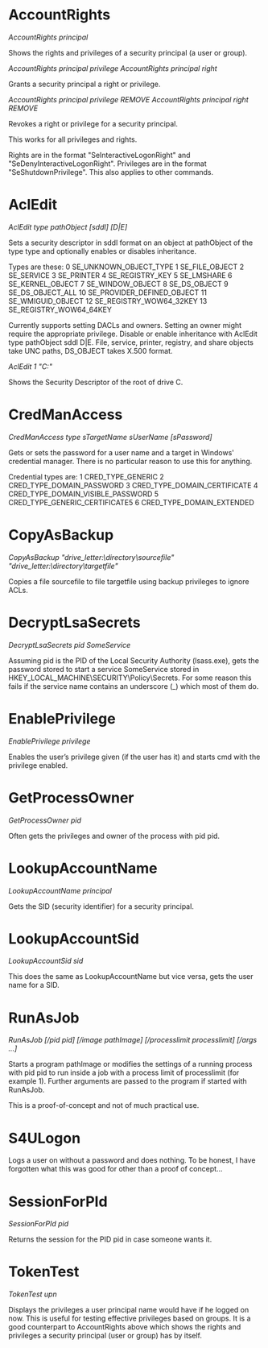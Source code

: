 # AccountRights

_AccountRights principal_

Shows the rights and privileges of a security principal (a user or group).

_AccountRights principal privilege_
_AccountRights principal right_

Grants a security principal a right or privilege.

_AccountRights principal privilege REMOVE_
_AccountRights principal right REMOVE_

Revokes a right or privilege for a security principal.

This works for all privileges and rights.

Rights are in the format "SeInteractiveLogonRight" and "SeDenyInteractiveLogonRight".
Privileges are in the format "SeShutdownPrivilege".
This also applies to other commands.

# AclEdit

_AclEdit type pathObject [sddl] [D|E]_

Sets a security descriptor in sddl format on an object at pathObject of the type type and optionally enables or disables inheritance.

Types are these:
0       SE_UNKNOWN_OBJECT_TYPE
1       SE_FILE_OBJECT
2       SE_SERVICE
3       SE_PRINTER
4       SE_REGISTRY_KEY
5       SE_LMSHARE
6       SE_KERNEL_OBJECT
7       SE_WINDOW_OBJECT
8       SE_DS_OBJECT
9       SE_DS_OBJECT_ALL
10      SE_PROVIDER_DEFINED_OBJECT
11      SE_WMIGUID_OBJECT
12      SE_REGISTRY_WOW64_32KEY
13      SE_REGISTRY_WOW64_64KEY

Currently supports setting DACLs and owners. Setting an owner might require the appropriate privilege.
Disable or enable inheritance with AclEdit type pathObject sddl D|E.
File, service, printer, registry, and share objects take UNC paths, DS_OBJECT takes X.500 format.

_AclEdit 1 "C:\"_

Shows the Security Descriptor of the root of drive C.


# CredManAccess

_CredManAccess type sTargetName sUserName [sPassword]_

Gets or sets the password for a user name and a target in Windows' credential manager. There is no particular reason to use this for anything.

Credential types are:
1 CRED_TYPE_GENERIC
2 CRED_TYPE_DOMAIN_PASSWORD
3 CRED_TYPE_DOMAIN_CERTIFICATE
4 CRED_TYPE_DOMAIN_VISIBLE_PASSWORD
5 CRED_TYPE_GENERIC_CERTIFICATE5
6 CRED_TYPE_DOMAIN_EXTENDED


# CopyAsBackup

_CopyAsBackup "drive_letter:\directory\sourcefile" "drive_letter:\directory\targetfile"_

Copies a file sourcefile to file targetfile using backup privileges to ignore ACLs.


# DecryptLsaSecrets

_DecryptLsaSecrets pid SomeService_

Assuming pid is the PID of the Local Security Authority (lsass.exe), gets the password stored to start a service SomeService stored in HKEY_LOCAL_MACHINE\SECURITY\Policy\Secrets. For some reason this fails if the service name contains an underscore (_) which most of them do.


# EnablePrivilege

_EnablePrivilege privilege_

Enables the user’s privilege given (if the user has it) and starts cmd with the privilege enabled.


# GetProcessOwner

_GetProcessOwner pid_

Often gets the privileges and owner of the process with pid pid.


# LookupAccountName

_LookupAccountName principal_

Gets the SID (security identifier) for a security principal.


# LookupAccountSid

_LookupAccountSid sid_

This does the same as LookupAccountName but vice versa, gets the user name for a SID.


# RunAsJob

_RunAsJob [/pid pid] [/image pathImage] [/processlimit processlimit] [/args ...]_

Starts a program pathImage or modifies the settings of a running process with pid pid to run inside a job with a process limit of processlimit (for example 1). Further arguments are passed to the program if started with RunAsJob.

This is a proof-of-concept and not of much practical use.


# S4ULogon

Logs a user on without a password and does nothing. To be honest, I have forgotten what this was good for other than a proof of concept…


# SessionForPId

_SessionForPId pid_

Returns the session for the PID pid in case someone wants it.


# TokenTest

_TokenTest upn_

Displays the privileges a user principal name would have if he logged on now. This is useful for testing effective privileges based on groups. It is a good counterpart to AccountRights above which shows the rights and privileges a security principal (user or group) has by itself.
